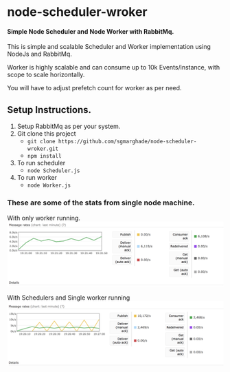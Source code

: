 # node-scheduler-wroker
#### Simple Node Scheduler and Node Worker with RabbitMq.

This is simple and scalable Scheduler and  Worker implementation using NodeJs and RabbitMq.

Worker is highly scalable and can consume up to 10k Events/instance, with scope to scale horizontally.  

You will have to adjust prefetch count for worker as per need. 

## Setup Instructions.

1. Setup RabbitMq as per your system. 
2. Git clone this project 
    * `git clone https://github.com/sgmarghade/node-scheduler-wroker.git`
    * `npm install`
3. To run scheduler 
    * `node Scheduler.js`
4. To run worker
    * `node Worker.js`
    
### These are some of the stats from single node machine. 

With only worker running.
![Only Worker Running](/images/only-worker-running.png)

With Schedulers and Single worker running 
![Worker And Scheduler Running](/images/worker-scheduler.png)

 
